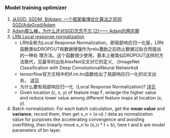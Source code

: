 ### Model training optimizer 
1. [从SGD, SGDM, 到Adam: 一个框架看懂优化算法之异同 SGD/AdaGrad/Adam](https://zhuanlan.zhihu.com/p/32230623)
2. [Adam那么棒，为什么还对SGD念念不忘 (2)—— Adam的两宗罪](https://zhuanlan.zhihu.com/p/32262540)
3. [LRN Local response normalization](https://blog.csdn.net/hduxiejun/article/details/70570086)
    * LRN全称为Local Response Normalization，即局部响应归一化层，LRN函数类似DROPOUT和数据增强作为relu激励之后防止数据过拟合而提出的一种处
    理方法。这个函数很少使用，基本上被类似DROPOUT这样的方法取代，见最早的出处AlexNet论文对它的定义, 《ImageNet Classification with Deep
     ConvolutionalNeural Networks》
    * tensorflow官方文档中的tf.nn.lrn函数给出了局部响应归一化的论文出处，
    [详见](http://papers.nips.cc/paper/4824-imagenet-classification-with-deep-convolutional-neural-networks) 
    * 为什么要有局部响应归一化（Local Response Normalization)? [详见](http://blog.csdn.net/hduxiejun/article/details/70570086)
    * Given location (c, x, y) of feature map F, enlarge the higher value and reduce lower value among different feature
    maps at location (x, y).
 4. Batch normalization. For each batch calculation, get the **mean value** and **variance**, record them, then get 
    x_n = (x-u) / deta as normalization value for purposes like accelerating convergence and avoiding overfitting, then 
    linearly move x_n to (x_n * t + b), here t and b are model parameters of bn layer.
